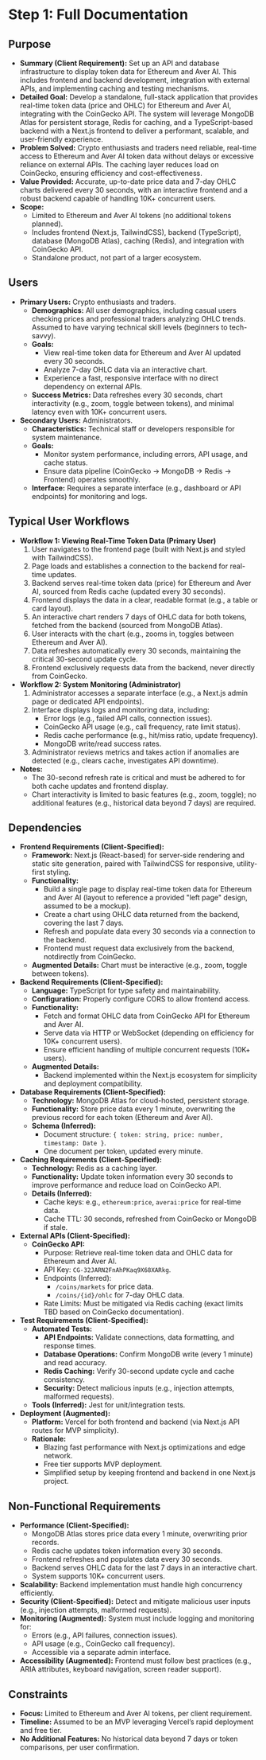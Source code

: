 # Step 1: Full Documentation

## Purpose

- **Summary (Client Requirement):** Set up an API and database infrastructure to display token data for Ethereum and Aver AI. This includes frontend and backend development, integration with external APIs, and implementing caching and testing mechanisms.
- **Detailed Goal:** Develop a standalone, full-stack application that provides real-time token data (price and OHLC) for Ethereum and Aver AI, integrating with the CoinGecko API. The system will leverage MongoDB Atlas for persistent storage, Redis for caching, and a TypeScript-based backend with a Next.js frontend to deliver a performant, scalable, and user-friendly experience.
- **Problem Solved:** Crypto enthusiasts and traders need reliable, real-time access to Ethereum and Aver AI token data without delays or excessive reliance on external APIs. The caching layer reduces load on CoinGecko, ensuring efficiency and cost-effectiveness.
- **Value Provided:** Accurate, up-to-date price data and 7-day OHLC charts delivered every 30 seconds, with an interactive frontend and a robust backend capable of handling 10K+ concurrent users.
- **Scope:**
  - Limited to Ethereum and Aver AI tokens (no additional tokens planned).
  - Includes frontend (Next.js, TailwindCSS), backend (TypeScript), database (MongoDB Atlas), caching (Redis), and integration with CoinGecko API.
  - Standalone product, not part of a larger ecosystem.

## Users

- **Primary Users:** Crypto enthusiasts and traders.
  - **Demographics:** All user demographics, including casual users checking prices and professional traders analyzing OHLC trends. Assumed to have varying technical skill levels (beginners to tech-savvy).
  - **Goals:**
    - View real-time token data for Ethereum and Aver AI updated every 30 seconds.
    - Analyze 7-day OHLC data via an interactive chart.
    - Experience a fast, responsive interface with no direct dependency on external APIs.
  - **Success Metrics:** Data refreshes every 30 seconds, chart interactivity (e.g., zoom, toggle between tokens), and minimal latency even with 10K+ concurrent users.
- **Secondary Users:** Administrators.
  - **Characteristics:** Technical staff or developers responsible for system maintenance.
  - **Goals:**
    - Monitor system performance, including errors, API usage, and cache status.
    - Ensure data pipeline (CoinGecko → MongoDB → Redis → Frontend) operates smoothly.
  - **Interface:** Requires a separate interface (e.g., dashboard or API endpoints) for monitoring and logs.

## Typical User Workflows

- **Workflow 1: Viewing Real-Time Token Data (Primary User)**
  1. User navigates to the frontend page (built with Next.js and styled with TailwindCSS).
  2. Page loads and establishes a connection to the backend for real-time updates.
  3. Backend serves real-time token data (price) for Ethereum and Aver AI, sourced from Redis cache (updated every 30 seconds).
  4. Frontend displays the data in a clear, readable format (e.g., a table or card layout).
  5. An interactive chart renders 7 days of OHLC data for both tokens, fetched from the backend (sourced from MongoDB Atlas).
  6. User interacts with the chart (e.g., zooms in, toggles between Ethereum and Aver AI).
  7. Data refreshes automatically every 30 seconds, maintaining the critical 30-second update cycle.
  8. Frontend exclusively requests data from the backend, never directly from CoinGecko.
- **Workflow 2: System Monitoring (Administrator)**
  1. Administrator accesses a separate interface (e.g., a Next.js admin page or dedicated API endpoints).
  2. Interface displays logs and monitoring data, including:
     - Error logs (e.g., failed API calls, connection issues).
     - CoinGecko API usage (e.g., call frequency, rate limit status).
     - Redis cache performance (e.g., hit/miss ratio, update frequency).
     - MongoDB write/read success rates.
  3. Administrator reviews metrics and takes action if anomalies are detected (e.g., clears cache, investigates API downtime).
- **Notes:**
  - The 30-second refresh rate is critical and must be adhered to for both cache updates and frontend display.
  - Chart interactivity is limited to basic features (e.g., zoom, toggle); no additional features (e.g., historical data beyond 7 days) are required.

## Dependencies

- **Frontend Requirements (Client-Specified):**
  - **Framework:** Next.js (React-based) for server-side rendering and static site generation, paired with TailwindCSS for responsive, utility-first styling.
  - **Functionality:**
    - Build a single page to display real-time token data for Ethereum and Aver AI (layout to reference a provided "left page" design, assumed to be a mockup).
    - Create a chart using OHLC data returned from the backend, covering the last 7 days.
    - Refresh and populate data every 30 seconds via a connection to the backend.
    - Frontend must request data exclusively from the backend, notdirectly from CoinGecko.
  - **Augmented Details:** Chart must be interactive (e.g., zoom, toggle between tokens).
- **Backend Requirements (Client-Specified):**
  - **Language:** TypeScript for type safety and maintainability.
  - **Configuration:** Properly configure CORS to allow frontend access.
  - **Functionality:**
    - Fetch and format OHLC data from CoinGecko API for Ethereum and Aver AI.
    - Serve data via HTTP or WebSocket (depending on efficiency for 10K+ concurrent users).
    - Ensure efficient handling of multiple concurrent requests (10K+ users).
  - **Augmented Details:**
    - Backend implemented within the Next.js ecosystem for simplicity and deployment compatibility.
- **Database Requirements (Client-Specified):**
  - **Technology:** MongoDB Atlas for cloud-hosted, persistent storage.
  - **Functionality:** Store price data every 1 minute, overwriting the previous record for each token (Ethereum and Aver AI).
  - **Schema (Inferred):**
    - Document structure: `{ token: string, price: number, timestamp: Date }`.
    - One document per token, updated every minute.
- **Caching Requirements (Client-Specified):**
  - **Technology:** Redis as a caching layer.
  - **Functionality:** Update token information every 30 seconds to improve performance and reduce load on CoinGecko API.
  - **Details (Inferred):**
    - Cache keys: e.g., `ethereum:price`, `averai:price` for real-time data.
    - Cache TTL: 30 seconds, refreshed from CoinGecko or MongoDB if stale.
- **External APIs (Client-Specified):**
  - **CoinGecko API:**
    - Purpose: Retrieve real-time token data and OHLC data for Ethereum and Aver AI.
    - API Key: `CG-32JARN2FnAhPKaq9X68XARkg`.
    - Endpoints (Inferred):
      - `/coins/markets` for price data.
      - `/coins/{id}/ohlc` for 7-day OHLC data.
    - Rate Limits: Must be mitigated via Redis caching (exact limits TBD based on CoinGecko documentation).
- **Test Requirements (Client-Specified):**
  - **Automated Tests:**
    - **API Endpoints:** Validate connections, data formatting, and response times.
    - **Database Operations:** Confirm MongoDB write (every 1 minute) and read accuracy.
    - **Redis Caching:** Verify 30-second update cycle and cache consistency.
    - **Security:** Detect malicious inputs (e.g., injection attempts, malformed requests).
  - **Tools (Inferred):** Jest for unit/integration tests.
- **Deployment (Augmented):**
  - **Platform:** Vercel for both frontend and backend (via Next.js API routes for MVP simplicity).
  - **Rationale:**
    - Blazing fast performance with Next.js optimizations and edge network.
    - Free tier supports MVP deployment.
    - Simplified setup by keeping frontend and backend in one Next.js project.

## Non-Functional Requirements

- **Performance (Client-Specified):**
  - MongoDB Atlas stores price data every 1 minute, overwriting prior records.
  - Redis cache updates token information every 30 seconds.
  - Frontend refreshes and populates data every 30 seconds.
  - Backend serves OHLC data for the last 7 days in an interactive chart.
  - System supports 10K+ concurrent users.
- **Scalability:** Backend implementation must handle high concurrency efficiently.
- **Security (Client-Specified):** Detect and mitigate malicious user inputs (e.g., injection attempts, malformed requests).
- **Monitoring (Augmented):** System must include logging and monitoring for:
  - Errors (e.g., API failures, connection issues).
  - API usage (e.g., CoinGecko call frequency).
  - Accessible via a separate admin interface.
- **Accessibility (Augmented):** Frontend must follow best practices (e.g., ARIA attributes, keyboard navigation, screen reader support).

## Constraints

- **Focus:** Limited to Ethereum and Aver AI tokens, per client requirement.
- **Timeline:** Assumed to be an MVP leveraging Vercel’s rapid deployment and free tier.
- **No Additional Features:** No historical data beyond 7 days or token comparisons, per user confirmation.
